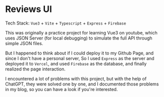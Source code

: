 # Reviews UI

Tech Stack: `Vue3` + `Vite` + `Typescript` + `Express` + `Firebase`

This was originally a practice project for learning Vue3 on youtube, which uses JSON Server (for local debugging) to simulate the full API through simple JSON files.

But I happened to think about if I could deploy it to my Github Page, and since I don't have a personal server, So I used `Express` as the server and deployed it to `Vercel`, and used `Firebase` as the database, and finally realized the page interaction.

I encountered a lot of problems with this project, but with the help of ChatGPT, they were solved one by one, and I documented those problems in my blog, so you can have a look if you're interested.
